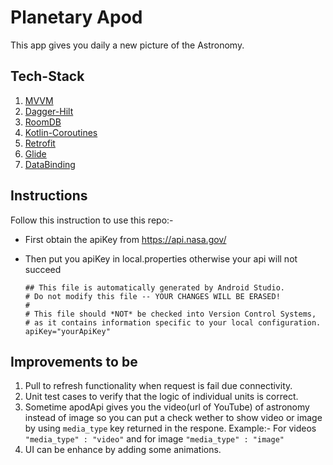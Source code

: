# Planetary Apod

This app gives you daily a new picture of the Astronomy. 



## Tech-Stack

1. [MVVM](https://developer.android.com/jetpack/guide?gclsrc=aw.ds&gclid=Cj0KCQjw2tCGBhCLARIsABJGmZ5f0uH9NxQ9nDG4KppPROXF8dv4IWAFsC1j0OFStbNxAZWrpetIof0aApnxEALw_wcB)
2. [Dagger-Hilt](https://developer.android.com/training/dependency-injection/hilt-android)
3. [RoomDB](https://developer.android.com/training/data-storage/room)
4. [Kotlin-Coroutines](https://developer.android.com/kotlin/coroutines)
5. [Retrofit](https://square.github.io/retrofit/)
6. [Glide](https://github.com/bumptech/glide)
7. [DataBinding](https://developer.android.com/topic/libraries/data-binding)





## Instructions

Follow this instruction to use this repo:-

- First obtain the apiKey from https://api.nasa.gov/

- Then put you apiKey in local.properties otherwise your api will not succeed
   

  ```properties
  ## This file is automatically generated by Android Studio.
  # Do not modify this file -- YOUR CHANGES WILL BE ERASED!
  #
  # This file should *NOT* be checked into Version Control Systems,
  # as it contains information specific to your local configuration.
  apiKey="yourApiKey"
  ```



## Improvements to be

1. Pull to refresh functionality when request is fail due connectivity.
2. Unit test cases to verify that the logic of individual units is correct.
3. Sometime apodApi gives you the video(url of YouTube) of astronomy instead of image so you can put a check wether to show video or image by using `media_type` key returned in the respone.
   Example:- For videos `"media_type" : "video"` and for image  `"media_type" : "image"` 
4. UI can be enhance by adding some animations.
